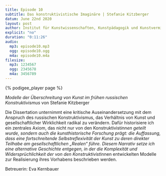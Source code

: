 ```yaml
---
title: Episode 10
subtitle: Das konstruktivistische Imaginäre | Stefanie Kitzberger
datum: June 22nd 2020
layout: post
author: Institut für Kunstwissenschaften, Kunstpädagogik und Kunstvermittlung
explicit: "no"
duration: "0:11:26"
audio:
  mp3: episode10.mp3
  ogg: episode10.ogg
  m4a: episode10.m4a
filesize:
  mp3: 1234567
  ogg: 2345678
  m4a: 3456789
---
```


{% podigee_player page %}

_Modelle der Überschreitung von Kunst im frühen russischen Konstruktivismus_ von Stefanie Kitzberger

Die Dissertation unternimmt eine kritische Auseinandersetzung mit dem Anspruch des russischen Konstruktivismus, das Verhältnis von Kunst und gesellschaftlicher Wirklichkeit radikal zu verändern. Dafür historisiere ich ein zentrales Axiom, das nicht nur von den Konstruktivist*innen geteilt wurde, sondern auch die kunsthistorische Forschung prägt: die Auffassung, dass eine fortschreitende Selbstreflexivität der Kunst zu deren direkter Teilhabe am gesellschaftlichen „Realen“ führe. Diesem Narrativ setze ich eine alternative Geschichte entgegen, in der die Komplexität und Widersprüchlichkeit der von den Konstruktivist*innen entwickelten Modelle zur Realisierung ihres Vorhabens beschrieben werden.

Betreuerin: Eva Kernbauer
